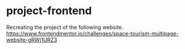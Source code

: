 # project-frontend
Recreating the project of the following website.
https://www.frontendmentor.io/challenges/space-tourism-multipage-website-gRWj1URZ3
